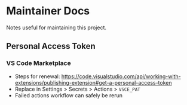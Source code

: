 # Maintainer Docs
Notes useful for maintaining this project.


## Personal Access Token
### VS Code Marketplace
- Steps for renewal: https://code.visualstudio.com/api/working-with-extensions/publishing-extension#get-a-personal-access-token
- Replace in Settings > Secrets > Actions > `VSCE_PAT`
- Failed actions workflow can safely be rerun
